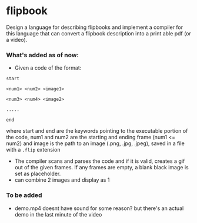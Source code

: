 # flipbook
Design a language for describing flipbooks and implement a compiler for this language that can convert a flipbook description into a print able pdf (or a video).

### What's added as of now:
- Given a code of the format:

`start`

`<num1> <num2> <image1>`

`<num3> <num4> <image2>`

`.....`

`end`

where start and end are the keywords pointing to the executable portion of the code, num1 and num2 are the starting and ending frame (num1 <= num2) and image is the path to an image (.png, .jpg, .jpeg), saved in a file with a `.flip` extension
- The compiler scans and parses the code and if it is valid, creates a gif out of the given frames. If any frames are empty, a blank black image is set as placeholder.
- can combine 2 images and display as 1

### To be added
- demo.mp4 doesnt have sound for some reason? but there's an actual demo in the last minute of the video
